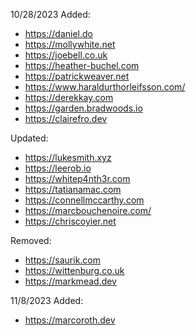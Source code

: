 10/28/2023
Added:
  - https://daniel.do
  - https://mollywhite.net
  - https://joebell.co.uk
  - https://heather-buchel.com
  - https://patrickweaver.net
  - https://www.haraldurthorleifsson.com/
  - https://derekkay.com
  - https://garden.bradwoods.io
  - https://clairefro.dev

Updated:
  - https://lukesmith.xyz
  - https://leerob.io
  - https://whitep4nth3r.com
  - https://tatianamac.com
  - https://connellmccarthy.com
  - https://marcbouchenoire.com/
  - https://chriscoyier.net

Removed:
  - https://saurik.com
  - https://wittenburg.co.uk
  - https://markmead.dev

11/8/2023
Added:
  - https://marcoroth.dev

